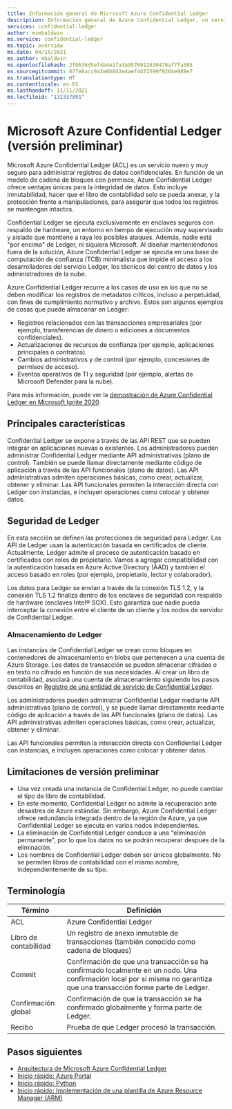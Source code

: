 ```yaml
---
title: Información general de Microsoft Azure Confidential Ledger
description: Información general de Azure Confidential Ledger, un servicio muy seguro para administrar registros de datos confidenciales
services: confidential-ledger
author: msmbaldwin
ms.service: confidential-ledger
ms.topic: overview
ms.date: 04/15/2021
ms.author: mbaldwin
ms.openlocfilehash: 2f0636d5ef4b4e1fa3a9576912630470af7fa388
ms.sourcegitcommit: 677e8acc9a2e8b842e4aef4472599f9264e989e7
ms.translationtype: HT
ms.contentlocale: es-ES
ms.lasthandoff: 11/11/2021
ms.locfileid: "132337801"
---
```

# <a name="microsoft-azure-confidential-ledger-preview"></a>Microsoft Azure Confidential Ledger (versión preliminar)

Microsoft Azure Confidential Ledger (ACL) es un servicio nuevo y muy seguro para administrar registros de datos confidenciales. En función de un modelo de cadena de bloques con permisos, Azure Confidential Ledger ofrece ventajas únicas para la integridad de datos. Esto incluye inmutabilidad, hacer que el libro de contabilidad solo se pueda anexar, y la protección frente a manipulaciones, para asegurar que todos los registros se mantengan intactos.

Confidential Ledger se ejecuta exclusivamente en enclaves seguros con respaldo de hardware, un entorno en tiempo de ejecución muy supervisado y aislado que mantiene a raya los posibles ataques. Además, nadie está "por encima" de Ledger, ni siquiera Microsoft. Al diseñar manteniéndonos fuera de la solución, Azure Confidential Ledger se ejecuta en una base de computación de confianza (TCB) minimalista que impide el acceso a los desarrolladores del servicio Ledger, los técnicos del centro de datos y los administradores de la nube.

Azure Confidential Ledger recurre a los casos de uso en los que no se deben modificar los registros de metadatos críticos, incluso a perpetuidad, con fines de cumplimiento normativo y archivo. Estos son algunos ejemplos de cosas que puede almacenar en Ledger:

- Registros relacionados con las transacciones empresariales (por ejemplo, transferencias de dinero o ediciones a documentos confidenciales).
- Actualizaciones de recursos de confianza (por ejemplo, aplicaciones principales o contratos).
- Cambios administrativos y de control (por ejemplo, concesiones de permisos de acceso).
- Eventos operativos de TI y seguridad (por ejemplo, alertas de Microsoft Defender para la nube).

Para más información, puede ver la [demostración de Azure Confidential Ledger en Microsoft Ignite 2020](https://mediusprodstatic.studios.ms/asset-b88de19d-4187-40c4-98f2-a65efc419e2a/OD221_1920x1080_AACAudio_1461.mp4?sv=2018-03-28&sr=b&sig=k5roi6WXnlqK1zP0fs5KYlJd4FD3Nuaf97z%2B2gV0aTs%3D&st=2020-09-22T08%3A05%3A01Z&se=2025-09-22T08%3A10%3A01Z&sp=r&rscd=filename%3DIG20-OD221-Inside%2BAzure%2BDatacenter%2BArchitecture%2Bwith%2BMark%2BRu.mp4).

## <a name="key-features"></a>Principales características

Confidential Ledger se expone a través de las API REST que se pueden integrar en aplicaciones nuevas o existentes. Los administradores pueden administrar Confidential Ledger mediante API administrativas (plano de control). También se puede llamar directamente mediante código de aplicación a través de las API funcionales (plano de datos). Las API administrativas admiten operaciones básicas, como crear, actualizar, obtener y eliminar. Las API funcionales permiten la interacción directa con Ledger con instancias, e incluyen operaciones como colocar y obtener datos.

## <a name="ledger-security"></a>Seguridad de Ledger

En esta sección se definen las protecciones de seguridad para Ledger. Las API de Ledger usan la autenticación basada en certificados de cliente. Actualmente, Ledger admite el proceso de autenticación basado en certificados con roles de propietario. Vamos a agregar compatibilidad con la autenticación basada en Azure Active Directory (AAD) y también el acceso basado en roles (por ejemplo, propietario, lector y colaborador).

Los datos para Ledger se envían a través de la conexión TLS 1.2, y la conexión TLS 1.2 finaliza dentro de los enclaves de seguridad con respaldo de hardware (enclaves Intel® SGX). Esto garantiza que nadie pueda interceptar la conexión entre el cliente de un cliente y los nodos de servidor de Confidential Ledger.

### <a name="ledger-storage"></a>Almacenamiento de Ledger

Las instancias de Confidential Ledger se crean como bloques en contenedores de almacenamiento en blobs que pertenecen a una cuenta de Azure Storage. Los datos de transacción se pueden almacenar cifrados o en texto no cifrado en función de sus necesidades. Al crear un libro de contabilidad, asociará una cuenta de almacenamiento siguiendo los pasos descritos en [Registro de una entidad de servicio de Confidential Ledger](register-ledger-service-principal.md).

Los administradores pueden administrar Confidential Ledger mediante API administrativas (plano de control), y se puede llamar directamente mediante código de aplicación a través de las API funcionales (plano de datos). Las API administrativas admiten operaciones básicas, como crear, actualizar, obtener y eliminar.

Las API funcionales permiten la interacción directa con Confidential Ledger con instancias, e incluyen operaciones como colocar y obtener datos.

## <a name="preview-limitations"></a>Limitaciones de versión preliminar

- Una vez creada una instancia de Confidential Ledger, no puede cambiar el tipo de libro de contabilidad.
- En este momento, Confidential Ledger no admite la recuperación ante desastres de Azure estándar. Sin embargo, Azure Confidential Ledger ofrece redundancia integrada dentro de la región de Azure, ya que Confidential Ledger se ejecuta en varios nodos independientes.
- La eliminación de Confidential Ledger conduce a una "eliminación permanente", por lo que los datos no se podrán recuperar después de la eliminación.
- Los nombres de Confidential Ledger deben ser únicos globalmente. No se permiten libros de contabilidad con el mismo nombre, independientemente de su tipo.

## <a name="terminology"></a>Terminología

| Término | Definición |
|--|--|
| ACL | Azure Confidential Ledger |
| Libro de contabilidad | Un registro de anexo inmutable de transacciones (también conocido como cadena de bloques) |
| Commit | Confirmación de que una transacción se ha confirmado localmente en un nodo. Una confirmación local por sí misma no garantiza que una transacción forme parte de Ledger. |
| Confirmación global | Confirmación de que la transacción se ha confirmado globalmente y forma parte de Ledger. |
| Recibo | Prueba de que Ledger procesó la transacción. |

## <a name="next-steps"></a>Pasos siguientes

- [Arquitectura de Microsoft Azure Confidential Ledger](architecture.md)
- [Inicio rápido: Azure Portal](quickstart-portal.md)
- [Inicio rápido: Python](quickstart-python.md)
- [Inicio rápido: Implementación de una plantilla de Azure Resource Manager (ARM)](quickstart-portal.md)
